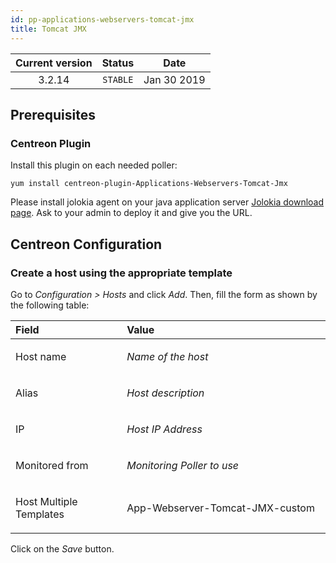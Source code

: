 ```yaml
---
id: pp-applications-webservers-tomcat-jmx
title: Tomcat JMX
---
```


| Current version | Status | Date |
| :-: | :-: | :-: |
| 3.2.14 | `STABLE` | Jan 30 2019 |

## Prerequisites
### Centreon Plugin
Install this plugin on each needed poller:

    yum install centreon-plugin-Applications-Webservers-Tomcat-Jmx

Please install jolokia agent on your java application server
[Jolokia download page](https://jolokia.org/download.html). Ask to
your admin to deploy it and give you the URL.


## Centreon Configuration
### Create a host using the appropriate template
Go to *Configuration &gt; Hosts* and click *Add*. Then, fill the form as
shown by the following table:

<table>
<colgroup>
<col width="35%" />
<col width="64%" />
</colgroup>
<thead>
<tr class="header">
<th align="left">Field</th>
<th align="left">Value</th>
</tr>
</thead>
<tbody>
<tr class="odd">
<td align="left"><p>Host name</p></td>
<td align="left"><p><em>Name of the host</em></p></td>
</tr>
<tr class="even">
<td align="left"><p>Alias</p></td>
<td align="left"><p><em>Host description</em></p></td>
</tr>
<tr class="odd">
<td align="left"><p>IP</p></td>
<td align="left"><p><em>Host IP Address</em></p></td>
</tr>
<tr class="even">
<td align="left"><p>Monitored from</p></td>
<td align="left"><p><em>Monitoring Poller to use</em></p></td>
</tr>
<tr class="odd">
<td align="left"><p>Host Multiple Templates</p></td>
<td align="left"><p>App-Webserver-Tomcat-JMX-custom</p></td>
</tr>
</tbody>
</table>

Click on the *Save* button.

